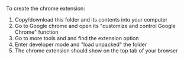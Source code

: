To create the chrome extension:

1. Copy/download this folder and its contents into your computer
2. Go to Google chrome and open its "customize and control Google Chrome" function
3. Go to more tools and and find the extension option
4. Enter developer mode and "load unpacked" the folder 
5. The chrome extension should show on the top tab of your browser
